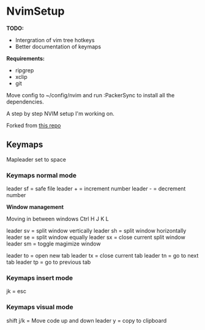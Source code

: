# NvimSetup

**TODO:**

- Intergration of vim tree hotkeys
- Better documentation of keymaps

**Requirements:**

- ripgrep
- xclip
- git

Move config to ~/config/nvim and run :PackerSync to install all the dependencies.

A step by step NVIM setup I'm working on.

Forked from [this repo](https://github.com/josean-dev/dev-environment-files/tree/main/.config/nvim)

## Keymaps

Mapleader set to space

### Keymaps normal mode

leader sf = safe file
leader + = increment number
leader - = decrement number

**Window management**

Moving in between windows
Ctrl H J K L

leader sv = split window vertically
leader sh = split window horizontally
leader se = split window equally
leader sx = close current split window
leader sm = toggle magimize window

leader to = open new tab
leader tx = close current tab
leader tn = go to next tab
leader tp = go to previous tab

### Keymaps insert mode

jk = esc

### Keymaps visual mode

shift j/k = Move code up and down
leader y = copy to clipboard
